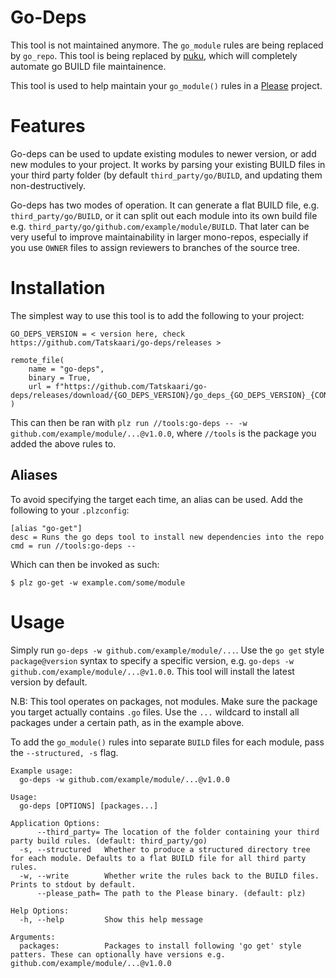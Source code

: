 # Go-Deps

This tool is not maintained anymore. The `go_module` rules are being replaced by `go_repo`. This tool
is being replaced by [puku](https://github.com/please-build/puku), which will completely automate go BUILD
file maintainence.

This tool is used to help maintain your `go_module()` rules in a [Please](https://please.build) project.

# Features

Go-deps can be used to update existing modules to newer version, or add new modules to your project. It 
works by parsing your existing BUILD files in your third party folder (by default `third_party/go/BUILD`, 
and updating them non-destructively. 

Go-deps has two modes of operation. It can generate a flat BUILD file, e.g. `third_party/go/BUILD`, or it
can split out each module into its own build file e.g. `third_party/go/github.com/example/module/BUILD`.
That later can be very useful to improve maintainability in larger mono-repos, especially if you use `OWNER`
files to assign reviewers to branches of the source tree. 

# Installation

The simplest way to use this tool is to add the following to your project:

```
GO_DEPS_VERSION = < version here, check https://github.com/Tatskaari/go-deps/releases >

remote_file(
    name = "go-deps",
    binary = True,
    url = f"https://github.com/Tatskaari/go-deps/releases/download/{GO_DEPS_VERSION}/go_deps_{GO_DEPS_VERSION}_{CONFIG.OS}_{CONFIG.ARCH}",
)
```

This can then be ran with `plz run //tools:go-deps -- -w github.com/example/module/...@v1.0.0`, where `//tools` is the 
package you added the above rules to.

## Aliases
To avoid specifying the target each time, an alias can be used. Add the following to your `.plzconfig`:
```
[alias "go-get"]
desc = Runs the go deps tool to install new dependencies into the repo
cmd = run //tools:go-deps -- 
```

Which can then be invoked as such:
```
$ plz go-get -w example.com/some/module
```

# Usage
Simply run `go-deps -w github.com/example/module/...`. Use the `go get` style `package@version` syntax to specify a 
specific version, e.g. `go-deps -w github.com/example/module/...@v1.0.0`. This tool will install the latest version by 
default.

N.B: This tool operates on packages, not modules. Make sure the package you target actually contains `.go` files. Use
the `...` wildcard to install all packages under a certain path, as in the example above. 

To add the `go_module()` rules into separate `BUILD` files for each module, pass the `--structured, -s` flag.

```
Example usage: 
  go-deps -w github.com/example/module/...@v1.0.0

Usage:
  go-deps [OPTIONS] [packages...]

Application Options:
      --third_party= The location of the folder containing your third party build rules. (default: third_party/go)
  -s, --structured   Whether to produce a structured directory tree for each module. Defaults to a flat BUILD file for all third party rules.
  -w, --write        Whether write the rules back to the BUILD files. Prints to stdout by default.
      --please_path= The path to the Please binary. (default: plz)

Help Options:
  -h, --help         Show this help message

Arguments:
  packages:          Packages to install following 'go get' style patters. These can optionally have versions e.g. github.com/example/module/...@v1.0.0
```


